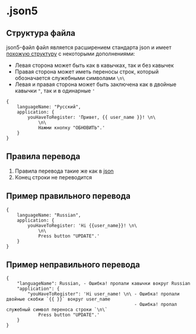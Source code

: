 # .json5

## Структура файла

json5-файл файл является расширением стандарта json и имеет [похожую структуру](json.md) с некоторыми дополнениями:
- Левая сторона может быть как в кавычках, так и без кавычек 
- Правая сторона может иметь переносы строк, который обозначается служебными символами `\n\`
- Левая и правая сторона может быть заключена как в двойные кавычки `"`, так и в одинарные `'`

```json5
{
    languageName: "Русский",
    application: {
        youHaveToRegister: 'Привет, {{ user_name }}! \n\
            \n\
            Нажми кнопку "ОБНОВИТЬ".'
    }
}
```

## Правила перевода

1. Правила перевода такие же как в [json](json.md)
2. Конец строки не переводится

## Пример правильного перевода

```json5
{
    languageName: "Russian",
    application: {
        youHaveToRegister: 'Hi {{user_name}}! \n\
            \n\
            Press button "UPDATE".'
    }
}
```

## Пример неправильного перевода

```
{
    "languageName": Russian, - Ошибка! пропали кавычки вокруг Russian
    "application": {
        "youHaveToRegister": 'Hi user_name! \n\ - Ошибка! пропали двойные скобки `{{ }}` вокруг user_name
                                                - Ошибка! пропал служебный символ переноса строки `\n\`
            Press button "UPDATE".' 
    }
}
```
